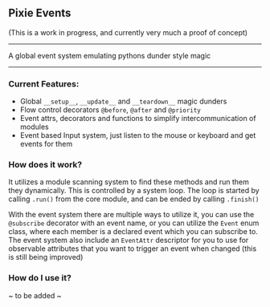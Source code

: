 ## Pixie Events
(This is a work in progress, and currently very much a proof of concept)
___
 A global event system emulating pythons dunder style magic
___

### Current Features:
- Global `__setup__`, `__update__` and `__teardown__` magic dunders
- Flow control decorators `@before`, `@after` and `@priority`
- Event attrs, decorators and functions to simplify intercommunication of modules
- Event based Input system, just listen to the mouse or keyboard and get events for them

### How does it work?
It utilizes a module scanning system to find these methods and run them they dynamically.
This is controlled by a system loop. The loop is started by calling `.run()` from the core module, 
and can be ended by calling `.finish()`

 With the event system there are multiple ways to utilize it, you can use the `@subscribe` decorator with an event name, 
or you can utilize the `Event` enum class, where each member is a declared event which you can subscribe to.
The event system also include an `EventAttr` descriptor for you to use for observable attributes
that you want to trigger an event when changed (this is still being improved)

### How do I use it?
~ to be added ~